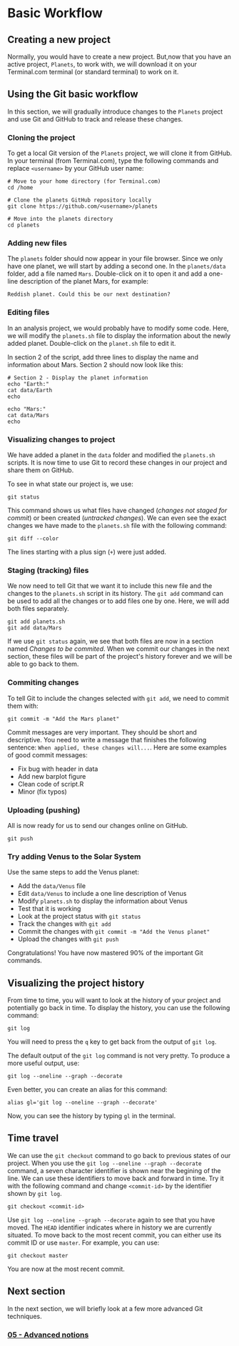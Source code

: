 # Basic Workflow

## Creating a new project

Normally, you would have to create a new project. But,now that you have an
active project, `Planets`, to work with, we will download it on your
Terminal.com terminal (or standard terminal) to work on it.

## Using the Git basic workflow

In this section, we will gradually introduce changes to the `Planets` project
and use Git and GitHub to track and release these changes.

### Cloning the project

To get a local Git version of the `Planets` project, we will clone it from
GitHub. In your terminal (from Terminal.com), type the following commands and
replace `<username>` by your GitHub user name:

```
# Move to your home directory (for Terminal.com)
cd /home

# Clone the planets GitHub repository locally
git clone https://github.com/<username>/planets

# Move into the planets directory
cd planets
```

### Adding new files

The `planets` folder should now appear in your file browser. Since we only have
one planet, we will start by adding a second one. In the `planets/data` folder,
add a file named `Mars`. Double-click on it to open it and add a one-line
description of the planet Mars, for example:

```
Reddish planet. Could this be our next destination?
```

### Editing files

In an analysis project, we would probably have to modify some code. Here, we
will modify the `planets.sh` file to display the information about the newly
added planet. Double-click on the `planet.sh` file to edit it.

In section 2 of the script, add three lines to display the name and information
about Mars. Section 2 should now look like this:

```
# Section 2 - Display the planet information
echo "Earth:"
cat data/Earth
echo

echo "Mars:"
cat data/Mars
echo
```

### Visualizing changes to project

We have added a planet in the `data` folder and modified the `planets.sh`
scripts. It is now time to use Git to record these changes in our project and
share them on GitHub.

To see in what state our project is, we use:

```
git status
```

This command shows us what files have changed (*changes not staged for commit*)
or been created (*untracked changes*). We can even see the exact changes we
have made to the `planets.sh` file with the following command:

```
git diff --color
```

The lines starting with a plus sign (`+`) were just added.

### Staging (tracking) files

We now need to tell Git that we want it to include this new file and the
changes to the `planets.sh` script in its history. The `git add` command can be
used to add all the changes or to add files one by one. Here, we will add both
files separately.

```
git add planets.sh
git add data/Mars
```

If we use `git status` again, we see that both files are now in a section named
*Changes to be commited*. When we commit our changes in the next section, these
files will be part of the project's history forever and we will be able to go
back to them.

### Commiting changes

To tell Git to include the changes selected with `git add`, we need to commit
them with:

```
git commit -m "Add the Mars planet"
```

Commit messages are very important. They should be short and descriptive. You
need to write a message that finishes the following sentence: `When applied,
these changes will...`. Here are some examples of good commit messages:

- Fix bug with header in data
- Add new barplot figure
- Clean code of script.R
- Minor (fix typos)

### Uploading (pushing)

All is now ready for us to send our changes online on GitHub.

```
git push
```

### Try adding Venus to the Solar System

Use the same steps to add the Venus planet:

- Add the `data/Venus` file
- Edit `data/Venus` to include a one line description of Venus
- Modify `planets.sh` to display the information about Venus
- Test that it is working
- Look at the project status with `git status`
- Track the changes with `git add`
- Commit the changes with `git commit -m "Add the Venus planet"`
- Upload the changes with `git push`

Congratulations! You have now mastered 90% of the important Git commands.

## Visualizing the project history

From time to time, you will want to look at the history of your project and
potentially go back in time. To display the history, you can use the following
command:

```
git log
```

You will need to press the `q` key to get back from the output of `git log`.

The default output of the `git log` command is not very pretty. To produce a
more useful output, use:

```
git log --oneline --graph --decorate
```

Even better, you can create an alias for this command:

```
alias gl='git log --oneline --graph --decorate'
```

Now, you can see the history by typing `gl` in the terminal.

## Time travel

We can use the `git checkout` command to go back to previous states of our
project. When you use the `git log --oneline --graph --decorate` command,
a seven character identifier is shown near the begining of the line. We can
use these identifiers to move back and forward in time. Try it with the
following command and change `<commit-id>` by the identifier shown by `git log`.

```
git checkout <commit-id>
```

Use `git log --oneline --graph --decorate` again to see that you have moved.
The `HEAD` identifier indicates where in history we are currently situated. To
move back to the most recent commit, you can either use its commit ID or use
`master`. For example, you can use:

```
git checkout master
```

You are now at the most recent commit.

## Next section

In the next section, we will briefly look at a few more advanced Git
techniques.

### [05 - Advanced notions](05_advanced_notions.md)

